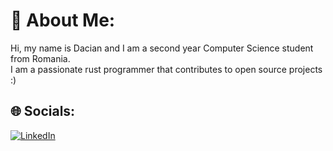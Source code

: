 # 💫 About Me:
Hi, my name is Dacian and I am a second year Computer Science student from Romania.<br>I am a passionate rust programmer that contributes to open source projects :)


## 🌐 Socials:
[![LinkedIn](https://img.shields.io/badge/LinkedIn-%230077B5.svg?logo=linkedin&logoColor=white)](https:://www.linkedin.com/in/pascu-dacian-806628209) 

